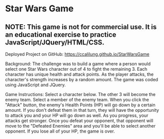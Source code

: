 # Star Wars Game

## NOTE: This game is not for commercial use. It is an educational exercise to practice JavaScript/JQuery/HTML/CSS.

Deployed Project on GitHub: https://ccalilung.github.io/StarWarsGame 

Background: The challenge was to build a game where a person would select one Star Wars character out of 4 to fight the remaining 3. Each character has unique health and attack points. As the player attacks, the character's strength increases by a random amount. The game was coded using JavaScript and JQuery.

Game Instructions: Select a character below. The other 3 will become the enemy team. Select a member of the enemy team. When
                    you click the "Attack" button, the enemy's Health Points (HP) will go down by a certain amount. If you
                    don't defeat them in that turn, they will have the opportunity to attack you and your HP will go down
                    as well. As you progress, your attacks get stronger. Once you defeat your opponent, that opponent will
                    move to the "Defeated Enemies" area and you'll be able to select another opponent. If you lose all of
                    your HP, the game is over.